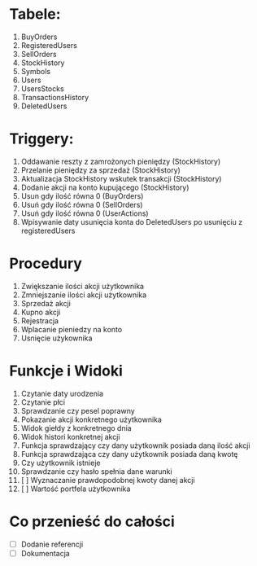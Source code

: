# Tabele:
1. BuyOrders
2. RegisteredUsers
3. SellOrders
4. StockHistory
5. Symbols
6. Users
7. UsersStocks
8. TransactionsHistory
9. DeletedUsers

# Triggery:
1. Oddawanie reszty z zamrożonych pieniędzy (StockHistory)
2. Przelanie pieniędzy za sprzedaż (StockHistory)
3. Aktualizacja StockHistory wskutek transakcji (StockHistory)
4. Dodanie akcji na konto kupującego (StockHistory)
5. Usun gdy ilość równa 0 (BuyOrders)
6. Usuń gdy ilość równa 0 (SellOrders)
7. Usuń gdy ilość równa 0 (UserActions)
8. Wpisywanie daty usunięcia konta do DeletedUsers po usunięciu z registeredUsers 

# Procedury
1. Zwiększanie ilości akcji użytkownika
2. Zmniejszanie ilości akcji użytkownika
3. Sprzedaż akcji
4. Kupno akcji
5. Rejestracja
6. Wplacanie pieniedzy na konto 
7. Usnięcie użykownika

# Funkcje i Widoki
1. Czytanie daty urodzenia
2. Czytanie płci
3. Sprawdzanie czy pesel poprawny
4. Pokazanie akcji konkretnego użytkownika
5. Widok giełdy z konkretnego dnia
6. Widok histori konkretnej akcji
7. Funkcja sprawdzający czy dany użytkownik posiada daną ilość akcji
8. Funkcja sprawdzająca czy dany użytkownik posiada daną kwotę
9. Czy użytkownik istnieje
10. Sprawdzanie czy hasło spełnia dane warunki
11. [ ] Wyznaczanie prawdopodobnej kwoty danej akcji
12. [ ] Wartość portfela użytkownika

# Co przenieść do całości
* [ ] Dodanie referencji
* [ ] Dokumentacja 
